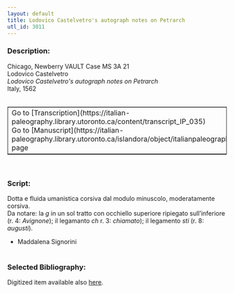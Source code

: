 ```yaml
---
layout: default
title: Lodovico Castelvetro's autograph notes on Petrarch
utl_id: 3011
---
```


### Description:

Chicago, Newberry VAULT Case MS 3A 21<br>
Lodovico Castelvetro<br>
_Lodovico Castelvetro's autograph notes on Petrarch_<br>
Italy, 1562<br>
 <br>
<table border=""0.5"" cellpadding=""1"" cellspacing=""1"" style=""width: 200px; background-color:#F8F8F8;""><tbody><tr><td>Go to [Transcription](https://italian-paleography.library.utoronto.ca/content/transcript_IP_035)<br>
Go to [Manuscript](https://italian-paleography.library.utoronto.ca/islandora/object/italianpaleography%3AIP_035) page</td></tr></tbody></table> <br>


### Script:

Dotta e fluida umanistica corsiva dal modulo minuscolo, moderatamente corsiva.<br>
Da notare: la _g_ in un sol tratto con occhiello superiore ripiegato sull’inferiore (r. 4: _Avignone_); il legamanto _ch_ r. 3: _chiamato_); il legamento _sti_ (r. 8: _augusti_).<br>
- Maddalena Signorini<br>
 <br>


### Selected Bibliography:

Digitized item available also [here](http://digcoll.newberry.org/#/item/ia-case_ms_3a_21).<br>
 <br>
